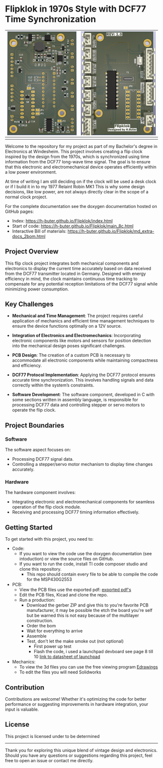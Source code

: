 # Flipklok in 1970s Style with DCF77 Time Synchronization




| ![back](extra-docs/Flipklok-back.png) | ![front](extra-docs/Flipklok-front.png) |
|----------------------------|-----------------------------|
|                        |                        |

Welcome to the repository for my project as part of my Bachelor's degree in Electronics at Windesheim. This
project involves creating a flip clock inspired by the design from the 1970s, which is synchronized using time
information from the DCF77 long-wave time signal. The goal is to ensure that this electronic and electromechanical
device operates efficiently within a low power environment.

At time of writing I am still deciding on if the clock will be used a desk clock or if I build it in to my 1977 Relaint Robin MK1
This is why some design decisions, like low power, are not always directly clear in the scope of a normal clock project.

For the complete documentation see the doxygen documentation hosted on GitHub pages:
- Index: https://h-buter.github.io/Flipklok/index.html
- Start of code: https://h-buter.github.io/Flipklok/main_8c.html 
- Interactive Bill of materials: https://h-buter.github.io/Flipklok/md_extra-docs_2bom.html

## Project Overview

This flip clock project integrates both mechanical components and electronics to display the current time
accurately based on data received from the DCF77 transmitter located in Germany. Designed with energy efficiency
in mind, the clock maintains continuous time tracking to compensate for any potential reception limitations of the
DCF77 signal while minimizing power consumption.

## Key Challenges

- **Mechanical and Time Management**: The project requires careful application of mechanics and efficient time
management techniques to ensure the device functions optimally on a 12V source.

- **Integration of Electronics and Electromechanics**: Incorporating electronic components like motors and sensors
for position detection into the mechanical design poses significant challenges.

- **PCB Design**: The creation of a custom PCB is necessary to accommodate all electronic components while
maintaining compactness and efficiency.

- **DCF77 Protocol Implementation**: Applying the DCF77 protocol ensures accurate time synchronization. This
involves handling signals and data correctly within the system’s constraints.

- **Software Development**: The software component, developed in C with some sections written in assembly
language, is responsible for processing DCF77 data and controlling stepper or servo motors to operate the flip
clock.

## Project Boundaries

### Software
The software aspect focuses on:
- Processing DCF77 signal data.
- Controlling a stepper/servo motor mechanism to display time changes accurately.

### Hardware
The hardware component involves:
- Integrating electronic and electromechanical components for seamless operation of the flip clock module.
- Receiving and processing DCF77 timing information effectively.

## Getting Started

To get started with this project, you need to:

- Code: 
    - If you want to view the code use the doxygen documentation (see intoduction) or view the source files on GitHub.
    - If you want to run the code, install TI code composer studio and clone this repository.
        - This repo should contain every file to be able to compile the code for the MSP430G2553
- PCB:
    - View the PCB files use the exported pdf: [exported pdf's](https://github.com/h-buter/Flipklok/tree/main/PCB/Flipklok/export)
    - Edit the PCB files, Kicad and clone the repo.
    - Run a production:
        - Download the gerber ZIP and give this to you're favorite PCB manufacturer, it may be possible the etch the board you're self but be warned this is not easy because of the multilayer construction.
        - Order the bom
        - Wait for everything to arrive 
        - Assemble
        - Test, don't let the make smoke out (not optional)
            - First power up test
            - Flash the code, i used a launchpad devboard see page 8 till 10 [link to datasheet of launchpad](https://www.ti.com/lit/ug/slau772a/slau772a.pdf?ts=1743585388312&ref_url=https%253A%252F%252Fwww.ti.com%252Ftool%252FMSP-EXP430G2ET%253FkeyMatch%253Dmsp-exp430g2et%2526tisearch%253Duniversal_search)
- Mechanics:
    - To view the 3d files you can use the free viewing program [Edrawings](https://www.edrawingsviewer.com/download-edrawings)
    - To edit the files you will need Solidworks


## Contribution

Contributions are welcome! Whether it's optimizing the code for better performance or suggesting improvements in
hardware integration, your input is valuable.

## License

This project is licensed under to be determined 

---

Thank you for exploring this unique blend of vintage design and electronics. Should you have any questions
or suggestions regarding this project, feel free to open an issue or contact me directly.